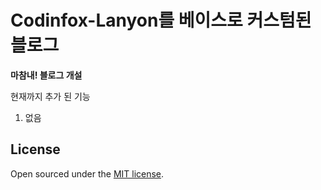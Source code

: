 # Codinfox-Lanyon를 베이스로 커스텀된 블로그


**마참내! 블로그 개설**

현재까지 추가 된 기능

1. 없음


## License

Open sourced under the [MIT license](LICENSE.md).
